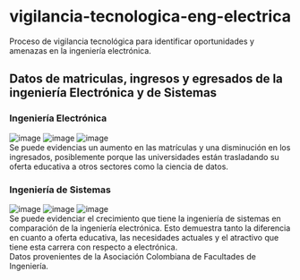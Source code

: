 # vigilancia-tecnologica-eng-electrica
Proceso de vigilancia tecnológica para identificar oportunidades y amenazas en la ingeniería electrónica. <br>
## Datos de matriculas, ingresos y egresados de la ingeniería Electrónica y de Sistemas
### Ingeniería Electrónica
![image](https://github.com/user-attachments/assets/240191e8-d938-422d-9068-248cee72eaf2)
![image](https://github.com/user-attachments/assets/101f44b8-1bcd-4e72-b56b-abfff62f2e8e)
![image](https://github.com/user-attachments/assets/faa44a2e-4122-4d1f-b3c7-b70ec5e3a685)
<br>
Se puede evidencias un aumento en las matrículas y una disminución en los ingresados, posiblemente porque las 
universidades están trasladando su oferta educativa a otros sectores como la ciencia de datos. 
### Ingeniería de Sistemas
![image](https://github.com/user-attachments/assets/4df9325c-eeb8-402e-bba7-731010962528)
![image](https://github.com/user-attachments/assets/dfa3632b-f785-4ade-b67a-ad977a91793f)
![image](https://github.com/user-attachments/assets/08932d96-4af2-4558-9a05-0570336ba080)
<br>
Se puede evidenciar el crecimiento que tiene la ingeniería de sistemas en comparación de la ingeniería electrónica.
Esto demuestra tanto la diferencia en cuanto a oferta educativa, las necesidades actuales y el atractivo
que tiene esta carrera con respecto a electrónica.
<br>
Datos provenientes de la Asociación Colombiana de Facultades de Ingeniería.

